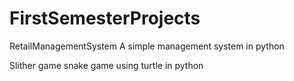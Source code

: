 # FirstSemesterProjects
RetailManagementSystem 
A simple management system in python

Slither game 
snake game using turtle in python
